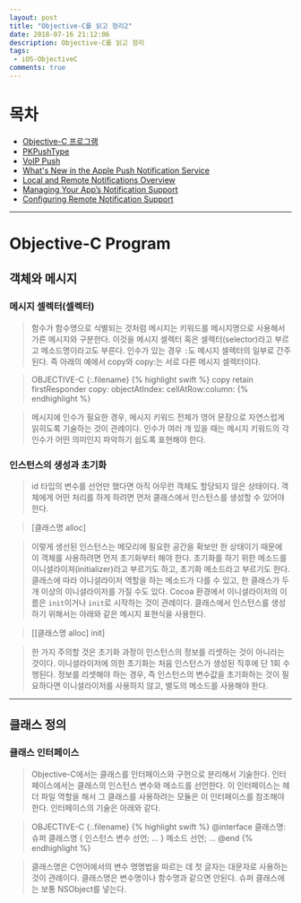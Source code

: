 ```yaml
---
layout: post
title: "Objective-C를 읽고 정리2"
date: 2018-07-16 21:12:06
description: Objective-C를 읽고 정리
tags: 
 - iOS-ObjectiveC
comments: true
---
```


# 목차 

- [Objective-C 프로그램](#Objective-C-Program)
- [PKPushType](#pkpushtype)
- [VoIP Push](#voip-push)
- [What's New in the Apple Push Notification Service](#what's-new-in-the-apple-push-notification-service)
- [Local and Remote Notifications Overview](#local-and-remote-notifications-overview)
- [Managing Your App’s Notification Support](#managing-your-app’s-notification-support)
- [Configuring Remote Notification Support](#configuring-remote-notification-support)

---

# Objective-C Program

## 객체와 메시지
### 메시지 셀렉터(셀렉터)
> 함수가 함수명으로 식별되는 것처럼 메시지는 키워드를 메시지명으로 사용해서 가른 메시지와 구분한다. 이것을 메시지 셀렉터 혹은 셀렉터(selector)라고 부르고 메소드명이라고도 부른다. 인수가 있는 경우 `:`도 메시지 셀렉터의 일부로 간주된다. 즉 아래의 예에서 copy와 copy:는 서로 다른 메시지 셀렉터이다.

>OBJECTIVE-C
{:.filename}
{% highlight swift %}
copy
retain
firstResponder
copy:
objectAtIndex:
cellAtRow:column:
{% endhighlight %}

> 메시지에 인수가 필요한 경우, 메시지 키워드 전체가 영어 문장으로 자연스럽게 읽히도록 기술하는 것이 관례이다. 인수가 여러 개 있을 때는 메시지 키워드의 각 인수가 어떤 의미인지 파악하기 쉽도록 표현해야 한다. 

### 인스턴스의 생성과 초기화
> id 타입의 변수를 선언만 했다면 아직 아무런 객체도 할당되지 않은 상태이다. 객체에게 어떤 처리를 하게 하려면 먼저 클래스에서 인스턴스를 생성할 수 있어야한다. 

> [클래스명 alloc]

> 이렇게 생선된 인스턴스는 메모리에 필요한 공간을 확보만 한 상태이기 때문에 이 객체를 사용하려면 먼저 초기화부터 해야 한다. 초기화를 하기 위한 메소드를 이니셜라이져(initializer)라고 부르기도 하고, 초기화 메소드라고 부르기도 한다. 클래스에 따라 이니셜라이저 역할을 하는 메소드가 다를 수 있고, 한 클래스가 두 개 이상의 이니셜라이저를 가질 수도 있다. 
Cocoa 환경에서 이니셜라이저의 이름은 `init`이거나 `init`로 시작하는 것이 관례이다. 클래스에서 인스턴스를 생성하기 위해서는 아래와 같은 메시지 표현식을 사용한다.

> [[클래스명 alloc] init]

> 한 가지 주의할 것은 초기화 과정이 인스턴스의 정보를 리셋하는 것이 아니라는 것이다. 이니셜라이저에 의한 초기화는 처음 인스턴스가 생성된 직후에 단 1회 수행된다. 정보를 리셋해야 하는 경우, 즉 인스턴스의 변수값을 초기화하는 것이 필요하다면 이니셜라이저를 사용하지 않고, 별도의 메소드를 사용해야 한다.

---

## 클래스 정의

### 클래스 인터페이스
> Objective-C에서는 클래스를 인터페이스와 구현으로 분리해서 기술한다. 인터페이스에서는 클래스의 인스턴스 변수와 메소드를 선언한다. 이 인터페이스는 헤더 파일 역할을 해서 그 클래스를 사용하려는 모듈은 이 인터페이스를 참조해야 한다. 인터페이스의 기술은 아래와 같다.

>OBJECTIVE-C
{:.filename}
{% highlight swift %}
@interface 클래스명: 슈퍼 클래스명
{
    인스턴스 변수 선언;
    ...
}
메소드 선언;
...
@end
{% endhighlight %}

> 클래스명은 C언어에서의 변수 명명법을 따르는 데 첫 글자는 대문자로 사용하는 것이 관례이다. 클래스명은 변수명이나 함수명과 같으면 안된다. 
슈퍼 클래스에는 보통 NSObject를 넣는다. 